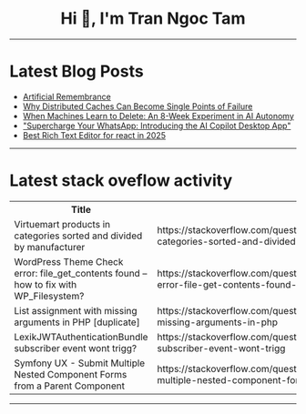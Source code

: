 <h1 align="center">Hi 👋, I'm Tran Ngoc Tam</h1>

---

# Latest Blog Posts 
<!-- BLOG-POST-LIST:START -->
- [Artificial Remembrance](https://dev.to/rawveg/artificial-remembrance-3e4)
- [Why Distributed Caches Can Become Single Points of Failure](https://dev.to/dct_technology/why-distributed-caches-can-become-single-points-of-failure-5a88)
- [When Machines Learn to Delete: An 8-Week Experiment in AI Autonomy](https://dev.to/jetthoughts/when-machines-learn-to-delete-an-8-week-experiment-in-ai-autonomy-2ak)
- [&quot;Supercharge Your WhatsApp: Introducing the AI Copilot Desktop App&quot;](https://dev.to/bhaskar_kumararya_ab8da9/supercharge-your-whatsapp-introducing-the-ai-copilot-desktop-app-2gkg)
- [Best Rich Text Editor for react in 2025](https://dev.to/codeideal/best-rich-text-editor-for-react-in-2025-3cdb)
<!-- BLOG-POST-LIST:END -->

---

# Latest stack oveflow activity
<table>
  <tr><th>Title</th><th>Link</th></tr>
  <!-- STACKOVERFLOW:START --><tr><td>Virtuemart products in categories sorted and divided by manufacturer</td><td>https://stackoverflow.com/questions/79766102/virtuemart-products-in-categories-sorted-and-divided-by-manufacturer</td></tr><tr><td>WordPress Theme Check error: file_get_contents found – how to fix with WP_Filesystem?</td><td>https://stackoverflow.com/questions/79766033/wordpress-theme-check-error-file-get-contents-found-how-to-fix-with-wp-filesy</td></tr><tr><td>List assignment with missing arguments in PHP [duplicate]</td><td>https://stackoverflow.com/questions/79765994/list-assignment-with-missing-arguments-in-php</td></tr><tr><td>LexikJWTAuthenticationBundle subscriber event wont trigg?</td><td>https://stackoverflow.com/questions/79765964/lexikjwtauthenticationbundle-subscriber-event-wont-trigg</td></tr><tr><td>Symfony UX - Submit Multiple Nested Component Forms from a Parent Component</td><td>https://stackoverflow.com/questions/79765945/symfony-ux-submit-multiple-nested-component-forms-from-a-parent-component</td></tr><!-- STACKOVERFLOW:END -->
</table>

---


